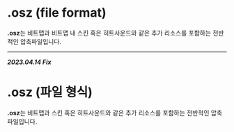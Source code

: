 # .osz (file format)

**.osz**는 비트맵과 비트맵 내 스킨 혹은 히트사운드와 같은 추가 리소스를 포함하는 전반적인 압축파일입니다.

------------------------------------------------------------------------------------------------------
***2023.04.14 Fix***
# .osz (파일 형식)

**.osz**는 비트맵과 스킨 혹은 히트사운드와 같은 추가 리소스를 포함하는 전반적인 압축파일입니다.

